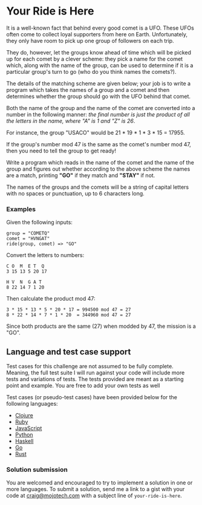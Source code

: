 # Your Ride is Here

It is a well-known fact that behind every good comet is a UFO. These UFOs often come to collect loyal supporters from here on Earth. Unfortunately, they only have room to pick up one group of followers on each trip. 

They do, however, let the groups know ahead of time which will be picked up for each comet by a clever scheme: they pick a name for the comet which, along with the name of the group, can be used to determine if it is a particular group's turn to go (who do you think names the comets?). 

The details of the matching scheme are given below; your job is to write a program which takes the names of a group and a comet and then determines whether the group should go with the UFO behind that comet.

Both the name of the group and the name of the comet are converted into a number in the following manner: _the final number is just the product of all the letters in the name, where "A" is 1 and "Z" is 26_. 

For instance, the group "USACO" would be 21 * 19 * 1 * 3 * 15 = 17955. 

If the group's number mod 47 is the same as the comet's number mod 47, then you need to tell the group to get ready! 

Write a program which reads in the name of the comet and the name of the group and figures out whether according to the above scheme the names are a match, printing **"GO"** if they match and **"STAY"** if not. 

The names of the groups and the comets will be a string of capital letters with no spaces or punctuation, up to 6 characters long.

### Examples

Given the following inputs:

    group = "COMETQ"
    comet = "HVNGAT"
    ride(group, comet) => "GO"
    
Convert the letters to numbers:

	C O  M  E T  Q
	3 15 13 5 20 17  
	
	H V  N  G A T
	8 22 14 7 1 20
	
Then calculate the product mod 47:

	3 * 15 * 13 * 5 * 20 * 17 = 994500 mod 47 = 27
	8 * 22 * 14 * 7 * 1 * 20  = 344960 mod 47 = 27    
	
Since both products are the same (27) when modded by 47, the mission is a "GO".


## Language and test case support

Test cases for this challenge are not assumed to be fully complete.  Meaning, the full test suite I will run against your code will include more tests and variations of tests.  The tests provided are meant as a starting point and example.  You are free to add your own tests as well

Test cases (or pseudo-test cases) have been provided below for the following languages:

  * [Clojure](./your_ride_is_here_test.clj)
  * [Ruby](./your_ride_is_here_test.rb)
  * [JavaScript](./your_ride_is_here_test.js)
  * [Python](./your_ride_is_here_test.py)
  * [Haskell](./your_ride_is_here_test.hs)
  * [Go](./your_ride_is_here_test.go)
  * [Rust](./your_ride_is_here_test.rs)

### Solution submission

You are welcomed and encouraged to try to implement a solution in one or more languages. To submit a solution, send me a link to a gist with your code at [craig@mojotech.com](mailto:craig@mojotech.com?subject=your-ride-is-here) with a subject line of `your-ride-is-here`.
